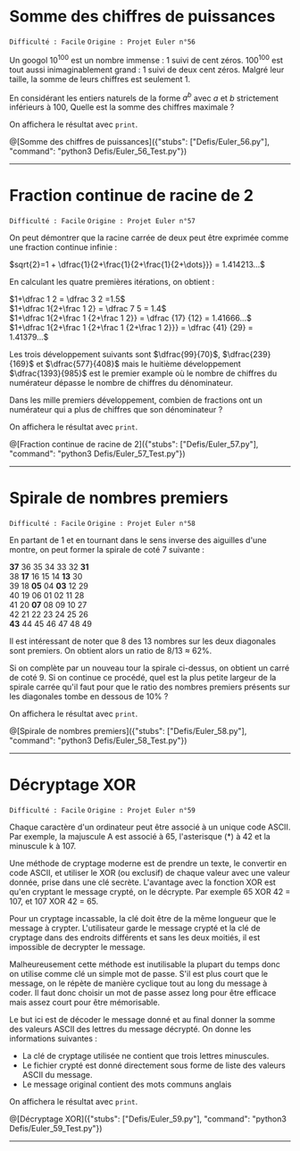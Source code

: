 # Somme des chiffres de puissances
`Difficulté : Facile`
`Origine : Projet Euler n°56`

Un googol $`10^{100}`$ est un nombre immense : 1 suivi de cent zéros. $`100^{100}`$ est tout aussi inimaginablement grand : 1 suivi de deux cent zéros. Malgré leur taille, la somme de leurs chiffres est seulement 1.

En considérant les entiers naturels de la forme $`a^b`$ avec $`a`$ et $`b`$ strictement inférieurs à 100, Quelle est la somme des chiffres maximale ?

On affichera le résultat avec `print`.

@[Somme des chiffres de puissances]({"stubs": ["Defis/Euler_56.py"], "command": "python3 Defis/Euler_56_Test.py"})

---

# Fraction continue de racine de 2
`Difficulté : Facile`
`Origine : Projet Euler n°57`

On peut démontrer que la racine carrée de deux peut être exprimée comme une fraction continue infinie : 

$`sqrt{2}=1 + \dfrac{1}{2+\frac{1}{2+\frac{1}{2+\dots}}} = 1.414213...`$

En calculant les quatre premières itérations, on obtient : 

$`1+\dfrac 1 2 = \dfrac 3 2 =1.5`$  
$`1+\dfrac 1{2+\frac 1 2} = \dfrac 7 5 = 1.4`$  
$`1+\dfrac 1{2+\frac 1 {2+\frac 1 2}} = \dfrac {17} {12} = 1.41666...`$  
$`1+\dfrac 1{2+\frac 1 {2+\frac 1 {2+\frac 1 2}}} = \dfrac {41} {29} = 1.41379...`$  

Les trois développement suivants sont $`\dfrac{99}{70}`$, $`\dfrac{239}{169}`$ et $`\dfrac{577}{408}`$ mais le huitième développement $`\dfrac{1393}{985}`$ est le premier example où le nombre de chiffres du numérateur dépasse le nombre de chiffres du dénominateur.

Dans les mille premiers développement, combien de fractions ont un numérateur qui a plus de chiffres que son dénominateur ?

On affichera le résultat avec `print`.

@[Fraction continue de racine de 2]({"stubs": ["Defis/Euler_57.py"], "command": "python3 Defis/Euler_57_Test.py"})

---

# Spirale de nombres premiers
`Difficulté : Facile`
`Origine : Projet Euler n°58`

En partant de 1 et en tournant dans le sens inverse des aiguilles d'une montre, on peut former la spirale de coté 7 suivante : 

**37** 36 35 34 33 32 **31**  
38 **17** 16 15 14 **13** 30  
39 18  **05**  04  **03** 12 29  
40 19  06  01  02 11 28  
41 20  **07**  08  09 10 27  
42 21 22 23 24 25 26  
**43** 44 45 46 47 48 49   

Il est intéressant de noter que 8 des 13 nombres sur les deux diagonales sont premiers. On obtient alors un ratio de 8/13 ≈ 62%.

Si on complète par un nouveau tour la spirale ci-dessus, on obtient un carré de coté 9. Si on continue ce procédé, quel est la plus petite largeur de la spirale carrée qu'il faut pour que le ratio des nombres premiers présents sur les diagonales tombe en dessous de 10% ?

On affichera le résultat avec `print`.

@[Spirale de nombres premiers]({"stubs": ["Defis/Euler_58.py"], "command": "python3 Defis/Euler_58_Test.py"})

---

# Décryptage XOR
`Difficulté : Facile`
`Origine : Projet Euler n°59`

Chaque caractère d'un ordinateur peut être associé à un unique code ASCII. Par exemple, la majuscule A est associé à 65, l'asterisque (*) à 42 et la minuscule k à 107.

Une méthode de cryptage moderne est de prendre un texte, le convertir en code ASCII, et utiliser le XOR (ou exclusif) de chaque valeur avec une valeur donnée, prise dans une clé secrète. L'avantage avec la fonction XOR est qu'en cryptant le message crypté, on le décrypte. Par exemple 65 XOR 42 = 107, et 107 XOR 42 = 65.

Pour un cryptage incassable, la clé doit être de la même longueur que le message à crypter. L'utilisateur garde le message crypté et la clé de cryptage dans des endroits différents et sans les deux moitiés, il est impossible de decrypter le message.

Malheureusement cette méthode est inutilisable la plupart du temps donc on utilise comme clé un simple mot de passe. S'il est plus court que le message, on le répète de manière cyclique tout au long du message à coder. Il faut donc choisir un mot de passe assez long pour être efficace mais assez court pour être mémorisable.

Le but ici est de décoder le message donné et au final donner la somme des valeurs ASCII des lettres du message décrypté. On donne les informations suivantes :
- La clé de cryptage utilisée ne contient que trois lettres minuscules. 
- Le fichier crypté est donné directement sous forme de liste des valeurs ASCII du message.
- Le message original contient des mots communs anglais

On affichera le résultat avec `print`.

@[Décryptage XOR]({"stubs": ["Defis/Euler_59.py"], "command": "python3 Defis/Euler_59_Test.py"})

---
